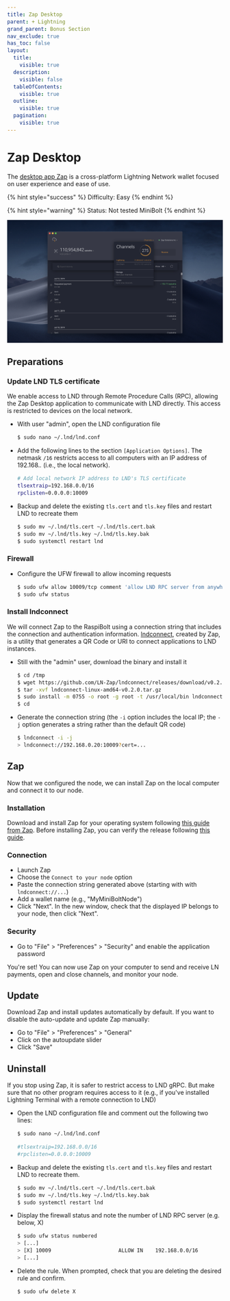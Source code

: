 ```yaml
---
title: Zap Desktop
parent: + Lightning
grand_parent: Bonus Section
nav_exclude: true
has_toc: false
layout:
  title:
    visible: true
  description:
    visible: false
  tableOfContents:
    visible: true
  outline:
    visible: true
  pagination:
    visible: true
---
```


# Zap Desktop

The [desktop app Zap](https://github.com/LN-Zap/zap-desktop) is a cross-platform Lightning Network wallet focused on user experience and ease of use.

{% hint style="success" %}
Difficulty: Easy
{% endhint %}

{% hint style="warning" %}
Status: Not tested MiniBolt
{% endhint %}

![](../../images/zap-desktop.png)

## Preparations

### Update LND TLS certificate

We enable access to LND through Remote Procedure Calls (RPC), allowing the Zap Desktop application to communicate with LND directly. This access is restricted to devices on the local network.

*   With user "admin", open the LND configuration file

    ```sh
    $ sudo nano ~/.lnd/lnd.conf
    ```
*   Add the following lines to the section `[Application Options]`. The netmask `/16` restricts access to all computers with an IP address of 192.168._._ (i.e., the local network).

    ```sh
    # Add local network IP address to LND's TLS certificate
    tlsextraip=192.168.0.0/16
    rpclisten=0.0.0.0:10009
    ```
*   Backup and delete the existing `tls.cert` and `tls.key` files and restart LND to recreate them

    ```sh
    $ sudo mv ~/.lnd/tls.cert ~/.lnd/tls.cert.bak
    $ sudo mv ~/.lnd/tls.key ~/.lnd/tls.key.bak
    $ sudo systemctl restart lnd
    ```

### Firewall

*   Configure the UFW firewall to allow incoming requests

    ```sh
    $ sudo ufw allow 10009/tcp comment 'allow LND RPC server from anywhere'
    $ sudo ufw status
    ```

### Install lndconnect

We will connect Zap to the RaspiBolt using a connection string that includes the connection and authentication information. [lndconnect](https://github.com/LN-Zap/lndconnect), created by Zap, is a utility that generates a QR Code or URI to connect applications to LND instances.

*   Still with the "admin" user, download the binary and install it

    ```sh
    $ cd /tmp
    $ wget https://github.com/LN-Zap/lndconnect/releases/download/v0.2.0/lndconnect-linux-amd64-v0.2.0.tar.gz
    $ tar -xvf lndconnect-linux-amd64-v0.2.0.tar.gz
    $ sudo install -m 0755 -o root -g root -t /usr/local/bin lndconnect-linux-amd64-v0.2.0/lndconnect
    $ cd
    ```
*   Generate the connection string (the `-i` option includes the local IP; the `-j` option generates a string rather than the default QR code)

    ```sh
    $ lndconnect -i -j
    > lndconnect://192.168.0.20:10009?cert=...
    ```

## Zap

Now that we configured the node, we can install Zap on the local computer and connect it to our node.

### Installation

Download and install Zap for your operating system following [this guide from Zap](https://github.com/LN-Zap/zap-desktop#install). Before installing Zap, you can verify the release following [this guide](https://github.com/LN-Zap/zap-desktop/blob/master/docs/SIGNATURES.md).

### Connection

* Launch Zap
* Choose the `Connect to your node` option
* Paste the connection string generated above (starting with with `lndconnect://...`)
* Add a wallet name (e.g., "MyMiniBoltNode")
* Click "Next". In the new window, check that the displayed IP belongs to your node, then click "Next".

### Security

* Go to "File" > "Preferences" > "Security" and enable the application password

You're set! You can now use Zap on your computer to send and receive LN payments, open and close channels, and monitor your node.

## Update

Download Zap and install updates automatically by default. If you want to disable the auto-update and update Zap manually:

* Go to "File" > "Preferences" > "General"
* Click on the autoupdate slider
* Click "Save"

## Uninstall

If you stop using Zap, it is safer to restrict access to LND gRPC. But make sure that no other program requires access to it (e.g., if you've installed Lightning Terminal with a remote connection to LND)

*   Open the LND configuration file and comment out the following two lines:

    ```sh
    $ sudo nano ~/.lnd/lnd.conf
    ```

    ```ini
    #tlsextraip=192.168.0.0/16
    #rpclisten=0.0.0.0:10009
    ```
*   Backup and delete the existing `tls.cert` and `tls.key` files and restart LND to recreate them.

    ```sh
    $ sudo mv ~/.lnd/tls.cert ~/.lnd/tls.cert.bak
    $ sudo mv ~/.lnd/tls.key ~/.lnd/tls.key.bak
    $ sudo systemctl restart lnd
    ```
*   Display the firewall status and note the number of LND RPC server (e.g. below, X)

    ```sh
    $ sudo ufw status numbered
    > [...]
    > [X] 10009                      ALLOW IN    192.168.0.0/16             # allow LND grpc from local LAN
    > [...]
    ```
*   Delete the rule. When prompted, check that you are deleting the desired rule and confirm.

    ```sh
    $ sudo ufw delete X
    ```
